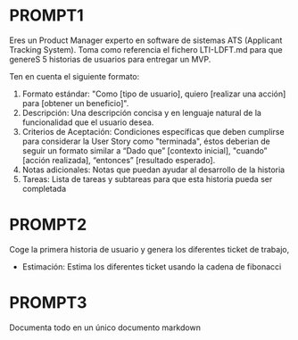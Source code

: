 
# PROMPT1

Eres un Product Manager experto en software de sistemas ATS (Applicant Tracking System). Toma como referencia el fichero LTI-LDFT.md para que genereS 5 historias de usuarios para entregar un MVP.

Ten en cuenta el siguiente formato: 
1. Formato estándar: "Como [tipo de usuario], quiero [realizar una acción] para [obtener un beneficio]".
2. Descripción: Una descripción concisa y en lenguaje natural de la funcionalidad que el usuario desea.
3. Criterios de Aceptación: Condiciones específicas que deben cumplirse para considerar la User Story como "terminada", éstos deberian de seguir un formato similar a “Dado que” [contexto inicial], "cuando” [acción realizada], “entonces” [resultado esperado].
4. Notas adicionales:  Notas que puedan ayudar al desarrollo de la historia
5. Tareas: Lista de tareas y subtareas para que esta historia pueda ser completada



# PROMPT2
Coge la primera historia de usuario y genera los diferentes ticket de trabajo,

- Estimación: Estima los diferentes ticket usando la cadena de fibonacci

# PROMPT3

Documenta todo en un único documento markdown